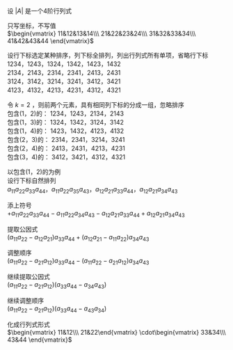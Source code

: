 设 $|A|$ 是一个4阶行列式  
  
只写坐标，不写值  
$\begin{vmatrix}  
11&12&13&14\\\  
21&22&23&24\\\  
31&32&33&34\\\  
41&42&43&44  
\end{vmatrix}$  
  
设行下标选定某种排序，列下标全排列，列出行列式所有单项，省略行下标  
$1234，1243，1324，1342，1423，1432$  
$2134，2143，2314，2341，2413，2431$  
$3124，3142，3214，3241，3412，3421$  
$4123，4132，4213，4231，4312，4321$  
  
令 $k=2$ ，则前两个元素，具有相同列下标的分成一组，忽略排序  
包含(1，2)的： $1234，1243，2134，2143$  
包含(1，3)的： $1324，1342，3124，3142$  
包含(1，4)的： $1423，1432，4123，4132$  
包含(2，3)的： $2314，2341，3214，3241$  
包含(2，4)的： $2413，2431，4213，4231$  
包含(3，4)的： $3412，3421，4312，4321$  
  
以包含(1，2)的为例  
设行下标自然排列  
$a_{11}a_{22}a_{33}a_{44}，  
a_{11}a_{22}a_{35}a_{43}，  
a_{12}a_{21}a_{33}a_{44}，  
a_{12}a_{21}a_{34}a_{43}$  
  
添上符号  
$+a_{11}a_{22}a_{33}a_{44}  
-a_{11}a_{22}a_{34}a_{43}  
-a_{12}a_{21}a_{33}a_{44}  
+a_{12}a_{21}a_{34}a_{43}$  
  
提取公因式  
$(a_{11}a_{22}-a_{12}a_{21})a_{33}a_{44}  
+(a_{12}a_{21}-a_{11}a_{22})a_{34}a_{43}$  
  
调整顺序  
$(a_{11}a_{22}-a_{21}a_{12})a_{33}a_{44}  
-(a_{11}a_{22}-a_{21}a_{12})a_{34}a_{43}$  
  
继续提取公因式  
$(a_{11}a_{22}-a_{21}a_{12})  
(a_{33}a_{44}-a_{34}a_{43})$  
  
继续调整顺序  
$(a_{11}a_{22}-a_{21}a_{12})  
(a_{33}a_{44}-a_{43}a_{34})$  
  
化成行列式形式  
$\begin{vmatrix}  
11&12\\\ 21&22\end{vmatrix}  
\cdot\begin{vmatrix}  
33&34\\\  
43&44  
\end{vmatrix}$  
  
  
  
  
  

